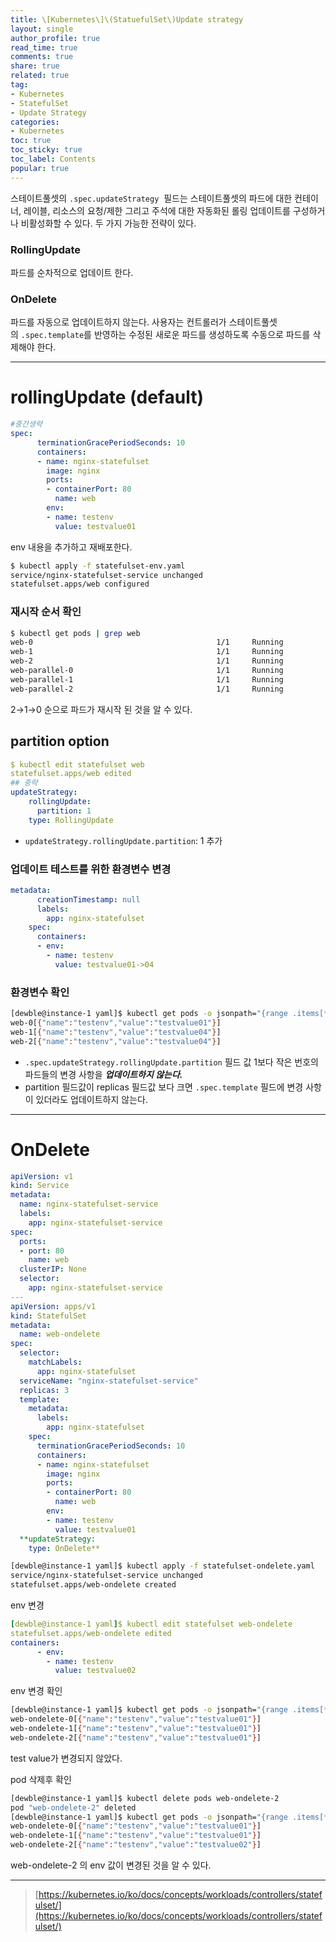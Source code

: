```yaml
---
title: \[Kubernetes\]\(StatuefulSet\)Update strategy
layout: single
author_profile: true
read_time: true
comments: true
share: true
related: true
tag:
- Kubernetes
- StatefulSet
- Update Strategy
categories:
- Kubernetes
toc: true
toc_sticky: true
toc_label: Contents
popular: true
---
```

스테이트풀셋의 `.spec.updateStrategy`  필드는 스테이트풀셋의 파드에 대한 컨테이너, 레이블, 리소스의 요청/제한 그리고 주석에 대한 자동화된 롤링 업데이트를 구성하거나 비활성화할 수 있다. 두 가지 가능한 전략이 있다.

### RollingUpdate

파드를 순차적으로 업데이트 한다.

### OnDelete

파드를 자동으로 업데이트하지 않는다. 사용자는 컨트롤러가 스테이트풀셋의 `.spec.template`를 반영하는 수정된 새로운 파드를 생성하도록 수동으로 파드를 삭제해야 한다.

---

# rollingUpdate (default)

```yaml
#중간생략
spec:
      terminationGracePeriodSeconds: 10
      containers:
      - name: nginx-statefulset
        image: nginx
        ports:
        - containerPort: 80
          name: web
        env:
        - name: testenv
          value: testvalue01
```

env 내용을 추가하고 재배포한다.

```bash
$ kubectl apply -f statefulset-env.yaml
service/nginx-statefulset-service unchanged
statefulset.apps/web configured
```

### 재시작 순서 확인

```bash
$ kubectl get pods | grep web
web-0                                         1/1     Running            0          10s
web-1                                         1/1     Running            0          29s
web-2                                         1/1     Running            0          42s
web-parallel-0                                1/1     Running            0          12m
web-parallel-1                                1/1     Running            0          12m
web-parallel-2                                1/1     Running            0          12m
```

2→1→0 순으로 파드가 재시작 된 것을 알 수 있다.

## partition option

```yaml
$ kubectl edit statefulset web
statefulset.apps/web edited
## 중략
updateStrategy:
    rollingUpdate:
      partition: 1
    type: RollingUpdate
```

- `updateStrategy.rollingUpdate.partition`: 1 추가

### 업데이트 테스트를 위한 환경변수 변경

```yaml
metadata:
      creationTimestamp: null
      labels:
        app: nginx-statefulset
    spec:
      containers:
      - env:
        - name: testenv
          value: testvalue01->04
```

### 환경변수 확인

```bash
[dewble@instance-1 yaml]$ kubectl get pods -o jsonpath="{range .items[*]}{.metadata.name}{.spec.containers[0].env}{'\n'}{end}" |grep web
web-0[{"name":"testenv","value":"testvalue01"}]
web-1[{"name":"testenv","value":"testvalue04"}]
web-2[{"name":"testenv","value":"testvalue04"}]
```

- `.spec.updateStrategy.rollingUpdate.partition` 필드 값 1보다 작은 번호의 파드들의 변경 사항을 ***업데이트하지 않는다.***
- partition 필드값이 replicas 필드값 보다 크면 `.spec.template` 필드에 변경 사항이 있더라도 업데이트하지 않는다.

---

# OnDelete

```yaml
apiVersion: v1
kind: Service
metadata:
  name: nginx-statefulset-service
  labels:
    app: nginx-statefulset-service
spec:
  ports:
  - port: 80
    name: web
  clusterIP: None
  selector:
    app: nginx-statefulset-service
---
apiVersion: apps/v1
kind: StatefulSet
metadata:
  name: web-ondelete
spec:
  selector:
    matchLabels:
      app: nginx-statefulset
  serviceName: "nginx-statefulset-service"
  replicas: 3 
  template:
    metadata:
      labels:
        app: nginx-statefulset
    spec:
      terminationGracePeriodSeconds: 10
      containers:
      - name: nginx-statefulset
        image: nginx
        ports:
        - containerPort: 80
          name: web
        env:
        - name: testenv
          value: testvalue01
  **updateStrategy:
    type: OnDelete**
```

```bash
[dewble@instance-1 yaml]$ kubectl apply -f statefulset-ondelete.yaml
service/nginx-statefulset-service unchanged
statefulset.apps/web-ondelete created
```

env 변경

```yaml
[dewble@instance-1 yaml]$ kubectl edit statefulset web-ondelete
statefulset.apps/web-ondelete edited
containers:
      - env:
        - name: testenv
          value: testvalue02
```

env 변경 확인

```bash
[dewble@instance-1 yaml]$ kubectl get pods -o jsonpath="{range .items[*]}{.metadata.name}{.spec.containers[0].env}{'\n'}{end}" |grep web
web-ondelete-0[{"name":"testenv","value":"testvalue01"}]
web-ondelete-1[{"name":"testenv","value":"testvalue01"}]
web-ondelete-2[{"name":"testenv","value":"testvalue01"}]
```

test value가 변경되지 않았다.

pod 삭제후 확인

```bash
[dewble@instance-1 yaml]$ kubectl delete pods web-ondelete-2
pod "web-ondelete-2" deleted
[dewble@instance-1 yaml]$ kubectl get pods -o jsonpath="{range .items[*]}{.metadata.name}{.spec.containers[0].env}{'\n'}{end}" |grep web
web-ondelete-0[{"name":"testenv","value":"testvalue01"}]
web-ondelete-1[{"name":"testenv","value":"testvalue01"}]
web-ondelete-2[{"name":"testenv","value":"testvalue02"}]
```

web-ondelete-2 의 env 값이 변경된 것을 알 수 있다.

---

> [https://kubernetes.io/ko/docs/concepts/workloads/controllers/statefulset/](https://kubernetes.io/ko/docs/concepts/workloads/controllers/statefulset/)
>